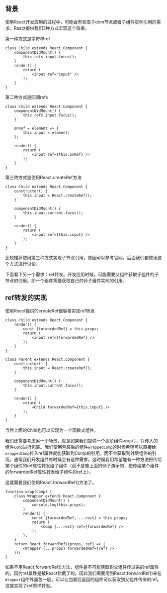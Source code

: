 ## 背景

使用React开发应用的过程中，可能会有获取子dom节点或者子组件实例引用的需求。React提供我们3种方式实现这个效果。

第一种方式是字符串ref

```
class Child extends React.Component {
	componentDidMount() {
		this.refs.input.focus();
	}
	render() {
		return (
			<input ref="input" />
		);
	}
}
```

第二种方式是回调refs

```
class Child extends React.Component {
	componentDidMount() {
		this.refs.input.focus();
	}
	
	onRef = element => {
		this.input = element;
	};
	
	render() {
		return (
			<input ref={this.onRef} />
		);
	}
}
```

第三种方式是使用React.createRef方法

```
class Child extends React.Component {
	constructor() {
		this.input = React.createRef();
	}
	
	componentDidMount() {
		this.input.current.focus();
	}
	
	render() {
		return (
			<input ref={this.input} />
		);
	}
}
```

比较推荐使用第三种方式实现子节点引用，原因可以参考官网，后面我们都使用这个方式进行讨论。

下面看下另一个需求：ref转发。开发应用时候，可能需要父组件获取子组件的子节点的引用。即一个组件需要获取自己的孙子组件实例的引用。

## ref转发的实现

使用React提供的createRef很容易实现ref转发

```
class Child extends React.Component {
	render() {
		const {forwardedRef} = this.props;
		return (
			<input ref={forwardedRef} />
		);
	}
}

class Parent extends React.Component {
	constructor() {
		this.input = React.createRef();
	}
	
	componentDidMount() {
		this.input.current.focus();
	}
	
	render() {
		return (
			<Child forwardedRef={this.input} />
		);
	}
}

```

当然上面的Child也可以实现为一个函数式组件。

我们还需要考虑另一个场景，就是如果我们提供一个高阶组件```wrap()```，对传入的组件```Comp```进行包装。我们使用包装后的组件```wrappedComp```的时候希望可以直接给```wrappedComp```传入ref属性就能获取到Comp的引用，而不会获取到外层组件的引用。通常我们开发组件库时候会有这种需求。这时候我们希望能有一种方法把传给某个组件的ref属性转发给子组件（而不是像上面的例子演示的，把传给某个组件的forwardedRef属性转发给子组件的ref上）。

这就需要我们使用React.forwardRef()方法了。

```
function wrap(Comp) {
	class Wrapper extends React.Component {
		componentDidMount() {
			console.log(this.props);
		}
		render() {
			const {forwardedRef, ...rest} = this.props;
			return (
				<Comp {...rest} ref={forwardedRef} />
			);
		};
	}
	return React.forwardRef((props, ref) => (
		<Wrapper {...props} forwardedRef={ref} />
	));
}
```

如果不用React.forwardRef()方法，组件是不可能获取到父组件传过来的ref属性的。因为ref属性是被React拦截了的。因此我们需要用到React.forwardRef()来在```Wrapper```组件外面包一层，可以让包裹后返回的组件可以获取到父组件传来的ref。这就实现了ref原样转发。